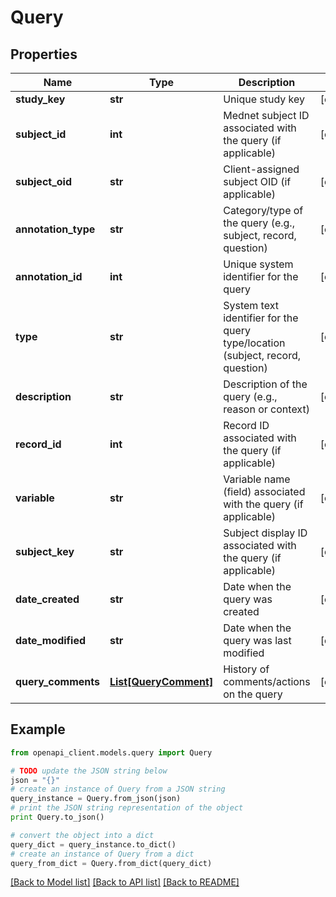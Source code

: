 # Query


## Properties
Name | Type | Description | Notes
------------ | ------------- | ------------- | -------------
**study_key** | **str** | Unique study key | [optional] 
**subject_id** | **int** | Mednet subject ID associated with the query (if applicable) | [optional] 
**subject_oid** | **str** | Client-assigned subject OID (if applicable) | [optional] 
**annotation_type** | **str** | Category/type of the query (e.g., subject, record, question) | [optional] 
**annotation_id** | **int** | Unique system identifier for the query | [optional] 
**type** | **str** | System text identifier for the query type/location (subject, record, question) | [optional] 
**description** | **str** | Description of the query (e.g., reason or context) | [optional] 
**record_id** | **int** | Record ID associated with the query (if applicable) | [optional] 
**variable** | **str** | Variable name (field) associated with the query (if applicable) | [optional] 
**subject_key** | **str** | Subject display ID associated with the query (if applicable) | [optional] 
**date_created** | **str** | Date when the query was created | [optional] 
**date_modified** | **str** | Date when the query was last modified | [optional] 
**query_comments** | [**List[QueryComment]**](QueryComment.md) | History of comments/actions on the query | [optional] 

## Example

```python
from openapi_client.models.query import Query

# TODO update the JSON string below
json = "{}"
# create an instance of Query from a JSON string
query_instance = Query.from_json(json)
# print the JSON string representation of the object
print Query.to_json()

# convert the object into a dict
query_dict = query_instance.to_dict()
# create an instance of Query from a dict
query_from_dict = Query.from_dict(query_dict)
```
[[Back to Model list]](../README.md#documentation-for-models) [[Back to API list]](../README.md#documentation-for-api-endpoints) [[Back to README]](../README.md)


